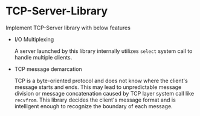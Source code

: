 # TCP-Server-Library

Implement TCP-Server library with below features

* I/O Multiplexing

  A server launched by this library internally utilizes `select` system call to handle multiple clients.

* TCP message demarcation

  TCP is a byte-oriented protocol and does not know where the client's message starts and ends. This may lead to unpredictable message division or message concatenation caused by TCP layer system call like `recvfrom`. This library decides the client's message format and is intelligent enough to recognize the boundary of each message.
